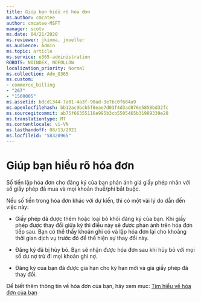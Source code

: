 ```yaml
---
title: Giúp bạn hiểu rõ hóa đơn
ms.author: cmcatee
author: cmcatee-MSFT
manager: scotv
ms.date: 04/21/2020
ms.reviewer: jkinma, jmueller
ms.audience: Admin
ms.topic: article
ms.service: o365-administration
ROBOTS: NOINDEX, NOFOLLOW
localization_priority: Normal
ms.collection: Adm_O365
ms.custom:
- commerce_billing
- "267"
- "1500005"
ms.assetid: bdcd1344-7a01-4a3f-90ad-3e7bc0f684a9
ms.openlocfilehash: bb12ac9bcb5f8eae7d03f4d3ad876e5858bd32fc
ms.sourcegitcommit: ab75f66355116e995b3cb5505465b31989339e28
ms.translationtype: MT
ms.contentlocale: vi-VN
ms.lasthandoff: 08/13/2021
ms.locfileid: "58320965"
---
```

# <a name="help-understanding-your-bill"></a>Giúp bạn hiểu rõ hóa đơn

Số tiền lập hóa đơn cho đăng ký của bạn phản ánh giá giấy phép nhân với số giấy phép đã mua và mọi khoản thuế/phí bắt buộc.
  
Nếu số tiền trong hóa đơn khác với dự kiến, thì có một vài lý do dẫn đến việc này:
  
- Giấy phép đã được thêm hoặc loại bỏ khỏi đăng ký của bạn. Khi giấy phép được thay đổi giữa kỳ thì điều này sẽ được phản ánh trên hóa đơn tiếp sau. Bạn có thể thấy khoản ghi có và lập hóa đơn lại cho khoảng thời gian dịch vụ trước đó để thể hiện sự thay đổi này.

- Đăng ký đã bị hủy bỏ. Bạn sẽ nhận được hóa đơn sau khi hủy bỏ với mọi số dư nợ trừ đi mọi khoản ghi nợ.

- Đăng ký của bạn đã được gia hạn cho kỳ hạn mới và giá giấy phép đã thay đổi.

Để biết thêm thông tin về hóa đơn của bạn, hãy xem mục: [Tìm hiểu về hóa đơn của bạn](https://docs.microsoft.com/microsoft-365/commerce/billing-and-payments/understand-your-invoice2)